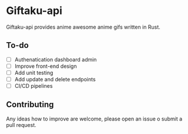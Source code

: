 # Giftaku-api
Giftaku-api provides anime awesome anime gifs written in Rust.

## To-do
 - [ ] Authenatication dashboard admin
 - [ ] Improve front-end design
 - [ ] Add unit testing
 - [ ] Add update and delete endpoints 
 - [ ] CI/CD pipelines

## Contributing
Any ideas how to improve are welcome, please open an issue o submit a pull request.
